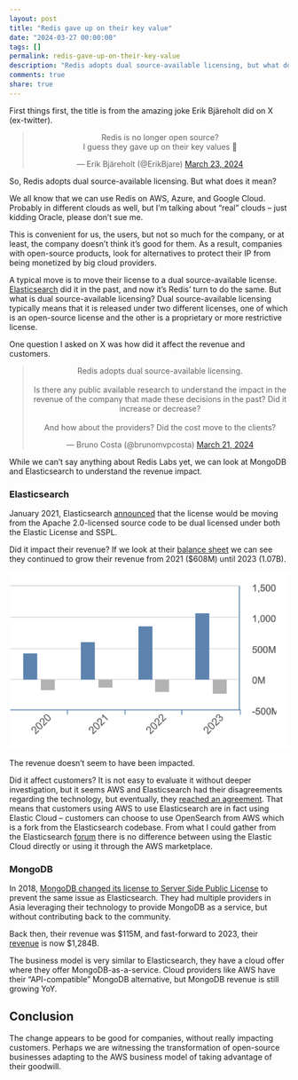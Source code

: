 ```yaml
---
layout: post
title: "Redis gave up on their key value"
date: "2024-03-27 00:00:00"
tags: []
permalink: redis-gave-up-on-their-key-value 
description: "Redis adopts dual source-available licensing, but what does it mean?"
comments: true
share: true
---
```


First things first, the title is from the amazing joke Erik Bjäreholt did on X (ex-twitter). 

<center>
  <blockquote class="twitter-tweet" data-dnt="false">
    <p lang="en" dir="ltr">Redis is no longer open source?<br>I guess they gave up on their key values 🥁</p>
    &mdash; Erik Bjäreholt (@ErikBjare) 
    <a href="https://twitter.com/ErikBjare/status/1771474971564318842?ref_src=twsrc%5Etfw">March 23, 2024</a>
  </blockquote>
  <script async src="https://platform.twitter.com/widgets.js" charset="utf-8"></script> 
</center>
So, Redis adopts dual source-available licensing. But what does it mean?

We all know that we can use Redis on AWS, Azure, and Google Cloud. Probably in different clouds as well, but I’m talking about “real” clouds – just kidding Oracle, please don’t sue me. 

This is convenient for us, the users, but not so much for the company, or at least, the company doesn’t think it’s good for them. As a result, companies with open-source products, look for alternatives to protect their IP from being monetized by big cloud providers. 

A typical move is to move their license to a dual source-available license. [Elasticsearch](https://www.elastic.co/pricing/faq/licensing) did it in the past, and now it’s Redis’ turn to do the same. But what is dual source-available licensing? Dual source-available licensing typically means that it is released under two different licenses, one of which is an open-source license and the other is a proprietary or more restrictive license. 

One question I asked on X was how did it affect the revenue and customers. 

<center>
  <blockquote class="twitter-tweet" data-dnt="false">
  <p lang="en" dir="ltr">Redis adopts dual source-available licensing. 
      <br><br>Is there any public available research to understand the impact in the revenue of the company that made these decisions in the past? Did it increase or decrease?
      <br><br>And how about the providers? Did the cost move to the clients?
    </p>&mdash; Bruno Costa (@brunomvpcosta) 
    <a href="https://twitter.com/brunomvpcosta/status/1770788756104036617?ref_src=twsrc%5Etfw">March 21, 2024</a>
  </blockquote>
</center>

While we can’t say anything about Redis Labs yet, we can look at MongoDB and Elasticsearch to understand the revenue impact.

### Elasticsearch

January 2021, Elasticsearch [announced](https://www.elastic.co/blog/why-license-change-aws) that the license would be moving from the Apache 2.0-licensed source code to be dual licensed under both the Elastic License and SSPL. 

Did it impact their revenue? If we look at their [balance sheet](https://www.investing.com/equities/elastic-financial-summary) we can see they continued to grow their revenue from 2021 ($608M) until 2023 (1.07B). 

!["Elastic Revenue"](../../assets/img/posts/2024.03.27/revenue-es.png)

The revenue doesn’t seem to have been impacted.

Did it affect customers? It is not easy to evaluate it without deeper investigation, but it seems AWS and Elasticsearch had their disagreements regarding the technology, but eventually, they [reached an agreement](https://www.elastic.co/blog/elastic-and-amazon-reach-agreement-on-trademark-infringement-lawsuit). That means that customers using AWS to use Elasticsearch are in fact using Elastic Cloud – customers can choose to use OpenSearch from AWS which is a fork from the Elasticsearch codebase. From what I could gather from the Elasticsearch [forum](https://discuss.elastic.co/t/difference-between-using-elastic-cloud-aws-and-using-elastic-from-aws-marketplace/320898/2) there is no difference between using the Elastic Cloud directly or using it through the AWS marketplace.

### MongoDB

In 2018, [MongoDB changed its license to Server Side Public License](https://www.mongodb.com/legal/licensing/server-side-public-license) to prevent the same issue as Elasticsearch. They had multiple providers in Asia leveraging their technology to provide MongoDB as a service, but without contributing back to the community.

Back then, their revenue was $115M, and fast-forward to 2023, their [revenue](https://www.macrotrends.net/stocks/charts/MDB/mongodb/revenue) is now $1,284B.

The business model is very similar to Elasticsearch, they have a cloud offer where they offer MongoDB-as-a-service. Cloud providers like AWS have their “API-compatible” MongoDB alternative, but MongoDB revenue is still growing YoY.

## Conclusion
The change appears to be good for companies, without really impacting customers. Perhaps we are witnessing the transformation of open-source businesses adapting to the AWS business model of taking advantage of their goodwill.
